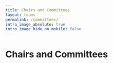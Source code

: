 ```yaml
---
title: Chairs and Committees
layout: teams
permalink: /committees/
intro_image_absolute: true
intro_image_hide_on_mobile: false
---
```


# Chairs and Committees
